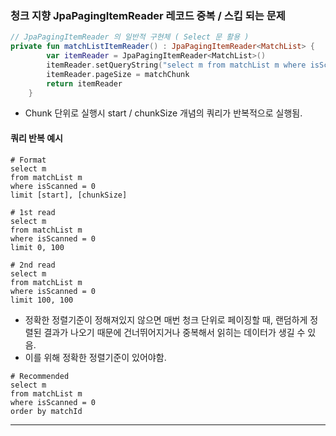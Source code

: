 

### 청크 지향 JpaPagingItemReader 레코드 중복 / 스킵 되는 문제

~~~kotlin
// JpaPagingItemReader 의 일반적 구현체 ( Select 문 활용 )
private fun matchListItemReader() : JpaPagingItemReader<MatchList> {
        var itemReader = JpaPagingItemReader<MatchList>()
        itemReader.setQueryString("select m from matchList m where isScanned = 0")
        itemReader.pageSize = matchChunk
        return itemReader
    }
~~~

- Chunk 단위로 실행시 start / chunkSize 개념의 쿼리가 반복적으로 실행됨.

#### 쿼리 반복 예시

~~~mariadb
# Format
select m
from matchList m
where isScanned = 0
limit [start], [chunkSize]
~~~

~~~mariadb
# 1st read
select m
from matchList m
where isScanned = 0
limit 0, 100
~~~

~~~mariadb
# 2nd read
select m
from matchList m
where isScanned = 0
limit 100, 100
~~~

- 정확한 정렬기준이 정해져있지 않으면 매번 청크 단위로 페이징할 때, 랜덤하게 정렬된 결과가 나오기 때문에 건너뛰어지거나 중복해서 읽히는 데이터가 생길 수 있음.
- 이를 위해 정확한 정렬기준이 있어야함.

~~~mariadb
# Recommended
select m
from matchList m
where isScanned = 0
order by matchId
~~~

---

